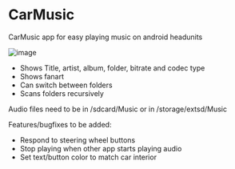 # CarMusic
CarMusic app for easy playing music on android headunits

![image](https://user-images.githubusercontent.com/2833940/214339187-57a8c27e-2eb3-4480-83c2-fbe954e508c0.png)


  - Shows Title, artist, album, folder, bitrate and codec type
  - Shows fanart
  - Can switch between folders
  - Scans folders recursively
 
Audio files need to be in /sdcard/Music or in /storage/extsd/Music

Features/bugfixes to be added:
  - Respond to steering wheel buttons
  - Stop playing when other app starts playing audio
  - Set text/button color to match car interior
  
